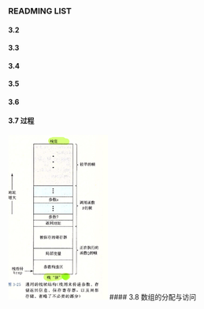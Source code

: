### READMING LIST
#### 3.2
#### 3.3
#### 3.4
#### 3.5 
#### 3.6 
#### 3.7 过程
<img src="./img/3_25.png" width="40%">
#### 3.8 数组的分配与访问
